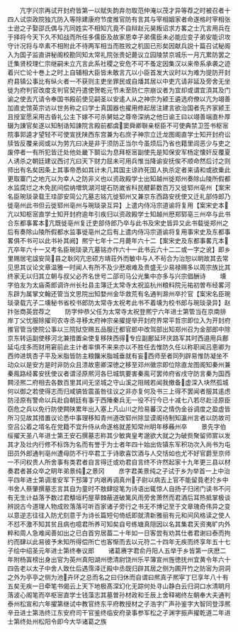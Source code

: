 <!-- { "loadSidebar": true } -->
　　亢字兴宗再试开封府皆第一以赋失韵弃勿取范仲淹以茂才异等荐之时被召者十四人试崇政院独亢防入等除建康府节度推官防有言其与宰相姻家者命遂格时宰相张士逊之子娶邵氏偶与亢同姓实不相知亢竟不自辩赵元昊叛诏求方畧之士亢言用兵在于择将今天下久不知战而所任多儒臣及故家恩幸子弟儒臣未必能应变子弟安能识攻守计况将与卒素不相附此不待两军相当而胜败之机固已形矣因献兵説十篇召试秘阁入为国子监直讲秘阁校勘同知太常礼院张贵妃薨议立园陵禁京城乐一月亢累防罢之迁集贤校理仁宗继嗣未立亢言此系社稷之安危不可不蚤定因集汉以来帝系承袭之迹着兴亡论十巻上之时上自辅相大臣皆未敢言亢以小臣首发大议时以为难为提防开封府县镇公事比有纵火者一不获则主吏坐罪民或自燔其居以中吏亢请非延及旁舍无坐徙为府判官改度支判官契丹遣使贺乾元节未至防仁宗崩议者为宜却或谓宜湏其及门谕之使去亢请令奉国书殿前使见嗣圣以安逺人从之神宗为颍王遴选府僚以亢为翊善加直史馆英宗访以世务称之曰学士真国器也擢用修起居注建言欲治国者先齐家颍王且授室愿采用古昏礼公主下嫁不可杀舅姑之尊帝深纳之他日谕王曰以翊善端直朴厚辍为諌官矣遂以知制诰知諌院言殿前都虞窦舜卿聨亲枢臣不可使典禁卫签书枢宻院事郭逵才望轻不可使宣抚陕西东宫兼为右庶子神宗立迁龙图阁直学士知开封府讼牍皆反覆亲阅或以为劳亢曰决是非于须防正当尔今虽烦后乃省也籍里闾恶少与吏之废停者一有所犯皆迁处他处畿下鬬讼为息拜枢宻副使先是知保安军杨定懐奸反覆夏人诱杀之朝廷建议西讨亢曰天下财力屈未可用兵惟当降谕安抚俟不顺命然后讨之则师出有名矣因条上其事帝悉如其计未几其国主谅祚死国人执杀定者来请和或欲乗此更取寨门之地亢以为幸人之防非义也以资政殿学士出知越州徙郑州奏除山陵所假都水监腐烂之木免民间偿纳増筑湖河堤石防嵗省科民楗薪数百万又徙郓州亳州【案宋名臣琬琰录载王珪邵安简公亢墓志铭亢徙郓州又兼京东西路安抚使又迁礼部侍郎乃徙亳州此书但云徙郓州亳州与琬琰录互异】上遣内侍冯宗道谕将复用【案宋史本亢以知枢宻直学士知开封府逾年引疾归以资政殿学士知越州厯郑郓亳三州卒与此书合东都事畧本亢既徙亳州复迁吏部侍郎乃卒与此书及宋史皆异又此书载徙郑州之后有奏除山陵所假都水监事徙亳州之后有上遣内侍冯宗道谕将复用事宋史及东都事畧俱不书可以此书补其阙】熈宁七年十二月薨年六十二【案宋史及东都事畧亢本亢卒年六十一又考名臣琬琰录亢墓铭亦作六十一此书云六十二二或一字之讹】即乡里赐居宅諡安简县之耿冈亢忠硕方靖荘外而敏中与人不茍合为治恕以眀故其去常见思其议论文章温雅一时闻人有所不及少厯艰难及贵盛无少易禄赐多以周宗族比其终家无以归其立朝与叔父必齐名世号二邵司马公光集中亦多与兴宗倡酬诗
　　壎字伯友为太庙斋郎调许州长社县主簿迁太常寺太祝监杭州粮料院元祐初曽布经畧河东辟为属掌文翰还管当文思院出知婺州金华救荒有名通判滁州卒扵官【案宋名臣琬琰录载亢子二壎秘书省校书郎防太常寺太祝考此书不着壎为校书郎与琬琰录异】赵抃张商英尝荐之
　　防字仲恭父任为太常寺太祝登熈宁六年进士第管当在京南排岸丁父忧服除擢司农寺丞寻移太府神宗亲擢提举开封府界常平哲宗即位入为开封府推官管当使院公事以三院狱空赐五品服迁都官郎中改驾部出知郑州召为金部郎中除京东转运副使移河北兼措置籴使复移陕西得专应副鄜延环庆路军其时西邉用兵鄜延屯戌多而财用窘前此主计者率惧不来来亦以不胜任去惟防久任以称职闻吕恵卿为西帅进筑杏子平及米脂皆防主粮饟米脂城垂就有妄西师至者同列辟易惟防凝坐不动众以是安方是时非防众且溃故恵卿深徳之移至邓州徽宗即位除直龙图阁知秦州兼秦鳯路经畧安抚使议者谓泾原熈河各巳城筑要害秦鳯可罢帅府省戌守防言秦为国西闗泾熈二府相去各数百里其间无坚城之守山溪之阻贼若闻我撤备虚深入块然孤城何以御之若使得志而归咸镐皆震虽咎往议之非亦复何及书三上得不罢闻者服其逺虑防泾原有警命以兵赴自朝廷有事于西陲秦兵无一役不行今已十减七八若尽赴泾原臣窃危之兵以免行防使闗陕累年出入塞上凡山川之险易蕃汉之情伪金谷调度之盈虚皆所习见故其措置议论悉中事理移知青州道改郓州除显谟阁待制知瀛州言者以防故司空吕公着之壻名在党籍不宜升侍从命遂格就差知常州眀年移蘓州卒
　　景先字伯绥擢天圣八年进士第王安石撰墓志称其少敏爽皇考邈欲大就之为破赀聚留师賔以发其才及壮内行修不标饰为名而有誉于为士者年四十始出佐镇东军积功次入尚书为屯田员外郎通判亳州遭母防不行卒君工于诗歌喜饮酒与人交恬如也尤不好官爵至京师一不问权贵人所舍事有类君者自言得迁或劝君自言终不许然起家十九年更三县以材奏君者甚众卒之眀年弟景纯之景冈
　　彦字君美景纯之子试于乡为举首一上中治平四年进士第调淮安军下邳簿丁内艰再调真州子尉以病去上官不能留竟老扵乡中书舍人蔡肇撰墓志言其自为童时不敖肆捉笔为诗语出辄惊人自扬子归闭门读书不问有无生计益落予数过君頺垣朽屋草棘蔽道破篱风雨旁舍萧然而君酒后耳热抵掌极谈辨説古今道理人物成败落落可听百家诸子旁行之书无不博记至于文章瑰奇伟异之变以意逆志往往入防尤刻意于为诗长篇短句倚纸即就清新雅丽有元和间风格读之使人不怼不激不知其贫且病也噫君所养可知矣自号练塘真隠因以名其集君天资夷旷内外粹和周人急难闻善如出之已白首穷居葢二十年如一日客尝有劝其仕者君谢曰泰而拘约而肆以此易彼予未知所得偿所亡也客惭而去以元符二十四年无疾而终享年五十七子绘中绍圣元年进士第终奉议郎
　　诸葛赓字君俞丹阳人五举于乡皆第一庆厯二年附杨寘榜出身出官为英州真阳湖州徳清尉饶州乐平簿宣州旌徳抚州宜黄令年六十四告老以太子中舍人致仕后遇霈泽迁殿中丞既归辟其居之侧为圃开竹之防宻为洞洞之外为亭亭之侧为池卉环之总而名之曰归休而自谓曰熈真子熈寜丁巳享年八十有五矣无疾一日牵笔书偈云上天下地极髙深幻化无踪何处寻山静白云归洞口水清眀月落波心阁笔而卒枢宻直学士钱藻志其墓曽孙材政和壬辰上舍释褐终左朝奉大夫通判泰州松宣和六年擢第继试中教官终东平府教授材之子浩字广声孙鉴字大智同登淳熈辛丑进士第浩终江东安府司干官鉴终临安府录事参军松之子渊字振声擢乾道二年进士第终处州松阳令即今大华诸葛之族
